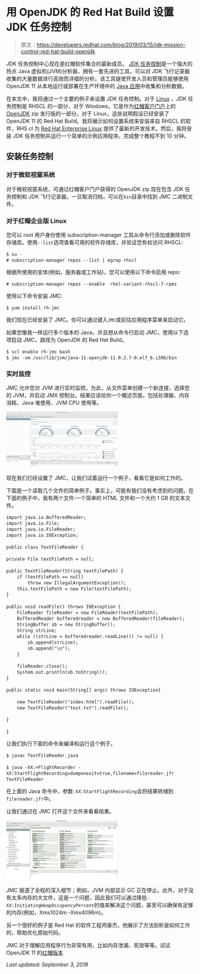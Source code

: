 # 用 OpenJDK 的 Red Hat Build 设置 JDK 任务控制

> 原文：<https://developers.redhat.com/blog/2019/03/15/jdk-mission-control-red-hat-build-openjdk>

JDK 任务控制中心现在是红帽软件集合的最新成员。 [JDK 任务控制](https://github.com/JDKMissionControl)是一个强大的热点 Java 虚拟机(JVM)分析器，拥有一套先进的工具，可以对 JDK 飞行记录器收集的大量数据进行高效而详细的分析。该工具链使开发人员和管理员能够使用 OpenJDK 11 从本地运行或部署在生产环境中的 [Java 应用](https://developers.redhat.com/topics/enterprise-java/)中收集和分析数据。

在本文中，我将通过一个主要的例子来设置 JDK 任务控制。对于 [Linux](https://developers.redhat.com/topics/linux/) ，JDK 任务控制是 RHSCL 的一部分，对于 Windows，它是作为[红帽客户门户](https://access.redhat.com/)上的 [OpenJDK](https://developers.redhat.com/products/openjdk/overview/) zip 发行版的一部分。对于 Linux，这些说明假设已经安装了 OpenJDK 11 的 Red Hat Build。我将展示如何设置系统来安装来自 RHSCL 的软件，RHS cl 为 [Red Hat Enterprise Linux](https://developers.redhat.com/topics/linux/) 提供了最新的开发技术。然后，我将安装 JDK 任务控制并运行一个简单的示例应用程序。完成整个教程不到 10 分钟。

## **安装任务控制**

### **对于微软视窗系统**

对于微软视窗系统，可通过红帽客户门户获得的 OpenJDK zip 现在包含 JDK 任务控制和 JDK 飞行记录器。一旦取消归档，可以在`bin`目录中找到 JMC 二进制文件。

### **对于红帽企业版 Linux**

您可以 root 用户身份使用 subscription-manager 工具从命令行添加或删除软件存储库。使用`--list`选项查看可用的软件存储库，并验证您有权访问 RHSCL:

```
$ su -
# subscription-manager repos --list | egrep rhscl
```

根据所使用的变体(例如，服务器或工作站)，您可以使用以下命令启用 repo:

```
# subscription-manager repos --enable  rhel-variant-rhscl-7-rpms
```

使用以下命令安装 JMC:

```
$ yum install rh-jmc
```

我们现在已经安装了 JMC。你可以通过键入`JMC`或前往应用程序菜单来启动它。

如果您像我一样运行多个版本的 Java，并且想从命令行启动 JMC，使用以下选项启动 JMC，路径为 OpenJDK 的 Red Hat Build。

```
$ scl enable rh-jmc bash
$ jmc -vm /usr/lib/jvm/java-11-openjdk-11.0.2.7-0.el7_6.i386/bin
```

### **实时监控**

JMC 允许您对 JVM 进行实时监控。为此，从文件菜单创建一个新连接，选择您的 JVM，并启动 JMX 控制台。结果应该给你一个概述页面，包括处理器、内存消耗、Java 堆使用、JVM CPU 使用等。

![](img/1248f236f3ea43a849bb33e43d86b0df.png)

现在我们已经设置了 JMC，让我们试着运行一个例子，看看它是如何工作的。

下面是一个读取几个文件的简单例子。事实上，可能有我们没有考虑到的问题。在下面的例子中，我有两个文件:一个简单的 HTML 文件和一个大约 1 GB 的文本文件。

```
import java.io.BufferedReader;
import java.io.File;
import java.io.FileReader;
import java.io.IOException;

public class TextFileReader {

private File textFilePath = null;

public TextFileReader(String textFilePath) {
    if (textFilePath == null)
        throw new IllegalArgumentException();
    this.textFilePath = new File(textFilePath);
}

public void readFile() throws IOException {
    FileReader fileReader = new FileReader(textFilePath);
    BufferedReader bufferedreader = new BufferedReader(fileReader);
    StringBuffer sb = new StringBuffer();
    String strLine;
    while ((strLine = bufferedreader.readLine()) != null) {
        sb.append(strLine);
        sb.append("\n");
    }

    fileReader.close();
    System.out.println(sb.toString());
}

public static void main(String[] args) throws IOException{

    new TextFileReader("index.html").readFile();
    new TextFileReader("test.txt").readFile();

}

}
```

让我们执行下面的命令来编译和运行这个例子。

```
$ javac TextFileReader.java

$ java -XX:+FlightRecorder -XX:StartFlightRecording=dumponexit=true,filename=filereader.jfr TextFileReader
```

在上面的 Java 命令中，参数`-XX:StartFlightRecording`会将结果转储到`filereader.jfr`中。

让我们通过在 JMC 打开这个文件来看看结果。

![](img/ed81fc23b07c668f21b6e4961a8c949b.png)

JMC 报道了全程的深入细节；例如，JVM 内部显示 GC 正在停止。此外，对于没有太多内存的大文件，这是一个问题，因此我们可以通过降低`-XX:InitiatingHeapOccupancyPercent`的值来解决这个问题，甚至可以确保有足够的内存(例如，Xms1024m -Xmx4096m)。

另一个很好的例子是 Red Hat 的软件工程师康杰，他展示了方法剖析是如何工作的，帮助优化原始代码。

JMC 对于理解应用程序行为非常有用，比如内存泄漏、死锁等等。试试 OpenJDK 11 的[红帽版本](https://developers.redhat.com/products/openjdk/overview)

*Last updated: September 3, 2019*